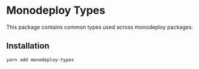 # Monodeploy Types

This package contains common types used across monodeploy packages.

## Installation

```sh
yarn add monodeploy-types
```


